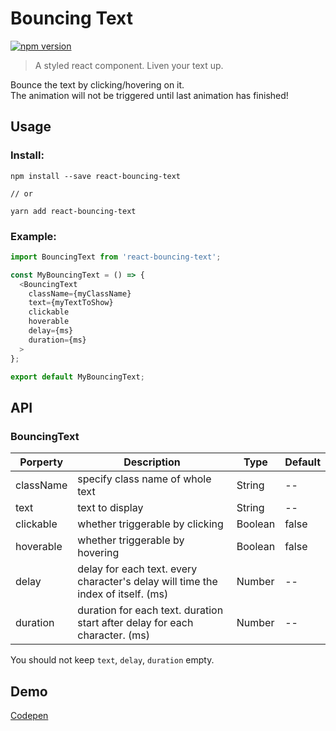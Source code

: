 # Bouncing Text

[![npm version](https://badge.fury.io/js/react-bouncing-text.svg)](https://badge.fury.io/js/react-bouncing-text)

> A styled react component. Liven your text up.

Bounce the text by clicking/hovering on it.  
The animation will not be triggered until last animation has finished!

## Usage
### Install:
```
npm install --save react-bouncing-text

// or

yarn add react-bouncing-text
```

### Example:
```js
import BouncingText from 'react-bouncing-text';

const MyBouncingText = () => {
  <BouncingText
    className={myClassName}
    text={myTextToShow} 
    clickable
    hoverable 
    delay={ms} 
    duration={ms}
  >
};

export default MyBouncingText;

```

## API

### BouncingText

| Porperty | Description | Type | Default |
| -------- | -------- | -------- | -- |
| className | specify class name of whole text | String     | -- |
| text | text to display | String    | -- |
| clickable | whether triggerable by clicking | Boolean    | false |
| hoverable | whether triggerable by hovering     | Boolean     | false |
| delay | delay for each text. every character's delay will time the index of itself. (ms) | Number   | -- |
| duration | duration for each text. duration start after delay for each character. (ms)  | Number    | -- |

You should not keep `text`, `delay`, `duration` empty.

## Demo

[Codepen](https://codepen.io/sh1zuku/pen/bvWQRZ)
